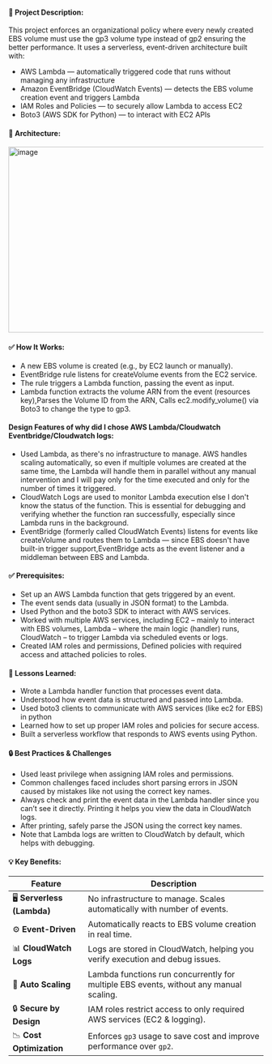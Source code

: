 #### 📘 Project Description:
This project enforces an organizational policy where every newly created EBS volume must use the gp3 volume type instead of gp2 ensuring the better performance. 
It uses a serverless, event-driven architecture built with:
- AWS Lambda — automatically triggered code that runs without managing any infrastructure
- Amazon EventBridge (CloudWatch Events) — detects the EBS volume creation event and triggers Lambda
- IAM Roles and Policies — to securely allow Lambda to access EC2
- Boto3 (AWS SDK for Python) — to interact with EC2 APIs

#### 🧱 Architecture:
<img width="521" height="367" alt="image" src="https://github.com/user-attachments/assets/31adb70e-164c-463f-b337-2ae3881485c4" />

#### ✅ How It Works:
- A new EBS volume is created (e.g., by EC2 launch or manually).
- EventBridge rule listens for createVolume events from the EC2 service.
- The rule triggers a Lambda function, passing the event as input.
- Lambda function extracts the volume ARN from the event (resources key),Parses the Volume ID from the ARN, Calls ec2.modify_volume() via Boto3 to change the type to gp3.

#### Design Features of why did I chose AWS Lambda/Cloudwatch Eventbridge/Cloudwatch logs:
- Used Lambda, as there's no infrastructure to manage. AWS handles scaling automatically, so even if multiple volumes are created at the same time, the Lambda will
  handle  them in parallel without any manual intervention and I will pay only for the time executed and only for the number of times it triggered.
- CloudWatch Logs are used to monitor Lambda execution else I don't know the status of the function. This is essential for debugging and verifying whether the function
  ran   successfully, especially since Lambda runs in the background.
- EventBridge (formerly called CloudWatch Events) listens for events like createVolume and routes them to Lambda — since EBS doesn't have built-in trigger
  support,EventBridge acts as the event listener and a middleman between EBS and Lambda.

#### ✅ Prerequisites:
- Set up an AWS Lambda function that gets triggered by an event.
- The event sends data (usually in JSON format) to the Lambda.
- Used Python and the boto3 SDK to interact with AWS services.
- Worked with multiple AWS services, including EC2 – mainly to interact with EBS volumes, Lambda – where the main logic (handler) runs, CloudWatch – to trigger Lambda
  via scheduled events or logs.
- Created IAM roles and permissions, Defined policies with required access and attached policies to roles.

#### 🧠 Lessons Learned:
- Wrote a Lambda handler function that processes event data.
- Understood how event data is structured and passed into Lambda.
- Used boto3 clients to communicate with AWS services (like ec2 for EBS) in python
- Learned how to set up proper IAM roles and policies for secure access.
- Built a serverless workflow that responds to AWS events using Python.

#### 🔒 Best Practices & Challenges
- Used least privilege when assigning IAM roles and permissions.
- Common challenges faced includes short parsing errors in JSON caused by mistakes like not using the correct key names.
- Always check and print the event data in the Lambda handler since you can’t see it directly. Printing it helps you view the data in CloudWatch logs.
- After printing, safely parse the JSON using the correct key names.
- Note that Lambda logs are written to CloudWatch by default, which helps with debugging.

#### 💡 Key Benefits:
| Feature                     | Description                                                                            |
| --------------------------- | -------------------------------------------------------------------------------------- |
| 🖥️ **Serverless (Lambda)** | No infrastructure to manage. Scales automatically with number of events.               |
| ⚙️ **Event-Driven**         | Automatically reacts to EBS volume creation in real time.                              |
| 📊 **CloudWatch Logs**      | Logs are stored in CloudWatch, helping you verify execution and debug issues.          |
| 🔁 **Auto Scaling**         | Lambda functions run concurrently for multiple EBS events, without any manual scaling. |
| 🔒 **Secure by Design**     | IAM roles restrict access to only required AWS services (EC2 & logging).               |
| 📉 **Cost Optimization**    | Enforces `gp3` usage to save cost and improve performance over `gp2`.                  |


